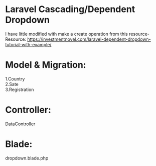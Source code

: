 # Laravel Cascading/Dependent Dropdown

I have little modified with make a create operation from this resource- 
Resource: https://investmentnovel.com/laravel-dependent-dropdown-tutorial-with-example/

# Model & Migration:
1.Country  
2.Sate  
3.Registration

# Controller:
DataController

# Blade:
dropdown.blade.php
